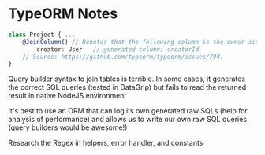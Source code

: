 # TypeORM Notes

```typescript
class Project { ... 
  	@JoinColumn() // Denotes that the following column is the owner side, which will be added to the 'projects' table. Each project doc points to the user who created it in unidirectional way. The column will be suffixed with the keyword 'Id'. Same thing to JoinTable
		creator: User 	// generated column: creatorId
    // Source: https://github.com/typeorm/typeorm/issues/794. 
}
```

Query builder syntax to join tables is terrible. In some cases, it generates the correct SQL queries (tested in DataGrip) but fails to read the returned result in native NodeJS environment

It's best to use an ORM that can log its own generated raw SQLs (help for analysis of performance) and allows us to write our own raw SQL queries (query builders would be awesome!)

Research the Regex in helpers, error handler, and constants
